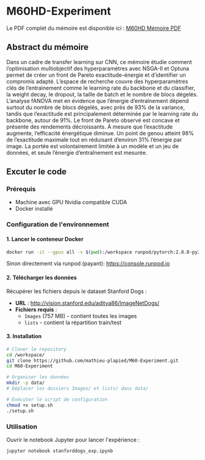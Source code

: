 # M60HD-Experiment
Le PDF complet du mémoire est disponible ici : [M60HD Mémoire PDF](M60HD.pdf)
## Abstract du mémoire

Dans un cadre de transfer learning sur CNN, ce mémoire étudie comment l’optimisation multiobjectif des hyperparamètres avec NSGA-II et Optuna permet de créer un front de Pareto exactitude-énergie et d’identifier un compromis adapté. L’espace de recherche couvre des hyperparamètres clés de l’entrainement comme le learning rate du backbone et du classifier, la weight decay, le dropout, la taille de batch et le nombre de blocs dégelés. L’analyse fANOVA met en évidence que l’énergie d’entraînement dépend surtout du nombre de blocs dégelés, avec près de 93% de la variance, tandis que l’exactitude est principalement déterminée par le learning rate du backbone, autour de 91%. Le front de Pareto observé est concave et présente des rendements décroissants. À mesure que l’exactitude augmente, l’efficacité énergétique diminue. Un point de genou atteint 98% de l’exactitude maximale tout en réduisant d’environ 31% l’énergie par image. La portée est volontairement limitée à un modèle et un jeu de données, et seule l’énergie d’entraînement est mesurée.

## Excuter le code

### Prérequis

- Machine avec GPU Nvidia compatible CUDA
- Docker installé

### Configuration de l'environnement

#### 1. Lancer le conteneur Docker

```bash
docker run -it --gpus all -v $(pwd):/workspace runpod/pytorch:2.8.0-py3.11-cuda12.8.1-cudnn-devel-ubuntu22.04
```
Sinon directement via runpod (payant): https://console.runpod.io

#### 2. Télécharger les données

Récupérer les fichiers depuis le dataset Stanford Dogs :
- **URL** : http://vision.stanford.edu/aditya86/ImageNetDogs/
- **Fichiers requis** :
  - `Images` (757 MB) - contient toutes les images
  - `lists` - contient la répartition train/test

#### 3. Installation

```bash
# Cloner le repository
cd /workspace/
git clone https://github.com/mathieu-plapied/M60-Experiment.git
cd M60-Experiment

# Organiser les données
mkdir -p data/
# Déplacer les dossiers Images/ et lists/ dans data/

# Exécuter le script de configuration
chmod +x setup.sh
./setup.sh
```

### Utilisation

Ouvrir le notebook Jupyter pour lancer l'expérience :

```bash
jupyter notebook stanforddogs_exp.ipynb
```